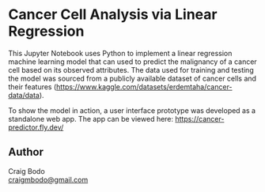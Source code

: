 # Cancer Cell Analysis via Linear Regression
This Jupyter Notebook uses Python to implement a linear regression machine learning model that can used to predict the malignancy of a cancer cell based on its observed attributes. The data used for training and testing the model was sourced from a publicly available dataset of cancer cells and their features (https://www.kaggle.com/datasets/erdemtaha/cancer-data/data).

To show the model in action, a user interface prototype was developed as a standalone web app. The app can be viewed here: https://cancer-predictor.fly.dev/

## Author

Craig Bodo\
craigmbodo@gmail.com